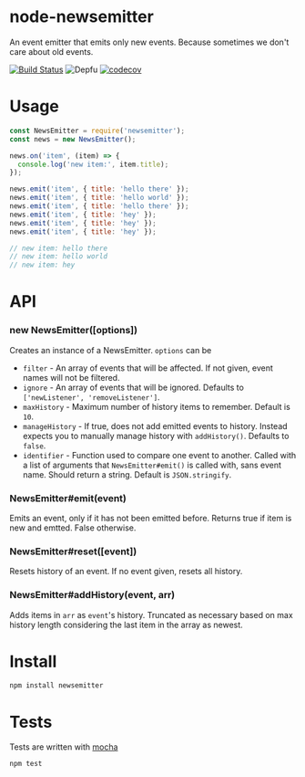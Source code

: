 # node-newsemitter

An event emitter that emits only new events. Because sometimes we don't care about old events.

[![Build Status](https://secure.travis-ci.org/fent/node-newsemitter.svg)](http://travis-ci.org/fent/node-newsemitter)
![Depfu](https://img.shields.io/depfu/fent/node-newsemitter)
[![codecov](https://codecov.io/gh/fent/node-newsemitter/branch/master/graph/badge.svg)](https://codecov.io/gh/fent/node-newsemitter)

# Usage

```js
const NewsEmitter = require('newsemitter');
const news = new NewsEmitter();

news.on('item', (item) => {
  console.log('new item:', item.title);
});

news.emit('item', { title: 'hello there' });
news.emit('item', { title: 'hello world' });
news.emit('item', { title: 'hello there' });
news.emit('item', { title: 'hey' });
news.emit('item', { title: 'hey' });
news.emit('item', { title: 'hey' });

// new item: hello there
// new item: hello world
// new item: hey
```

# API
### new NewsEmitter([options])

Creates an instance of a NewsEmitter. `options` can be

* `filter` - An array of events that will be affected. If not given, event names will not be filtered.
* `ignore` - An array of events that will be ignored. Defaults to `['newListener', 'removeListener']`.
* `maxHistory` - Maximum number of history items to remember. Default is `10`.
* `manageHistory` - If true, does not add emitted events to history. Instead expects you to manually manage history with `addHistory()`. Defaults to `false`.
* `identifier` - Function used to compare one event to another. Called with a list of arguments that `NewsEmitter#emit()` is called with, sans event name. Should return a string. Default is `JSON.stringify`.

### NewsEmitter#emit(event)

Emits an event, only if it has not been emitted before. Returns true if item is new and emtted. False otherwise.

### NewsEmitter#reset([event])

Resets history of an event. If no event given, resets all history.

### NewsEmitter#addHistory(event, arr)

Adds items in `arr` as `event`'s history. Truncated as necessary based on max history length considering the last item in the array as newest.


# Install

    npm install newsemitter


# Tests
Tests are written with [mocha](https://mochajs.org)

```bash
npm test
```
